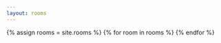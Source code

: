 ```yaml
---
layout: rooms
---
```

<a-entity environment="preset: forest"></a-entity>
<a-entity
    arrange>
    {% assign rooms = site.rooms %}
    {% for room in rooms %}
    <a-box
     class="link" 
     rotation="0 90 0"
     link="href: {{ '/' | relative_url }}rooms/{{ room.title | downcase | replace: ' ', '-' }}; 
     title:{{ room.title }};"
     color="brown" depth="2" height="2.5" width="0.05">
     <a-text 
     align="center"
     position="0 1.8 0"
     rotation="0 -90 0"
     value="{{ room.title }}"></a-text>
    </a-box>
    {% endfor %}
</a-entity>
